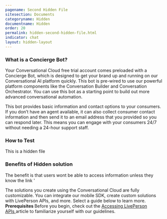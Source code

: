 ```yaml
---
pagename: Second Hidden File
sitesection: Documents
categoryname: Hidden
documentname: Hidden
order: 20
permalink: hidden-second-hidden-file.html
indicator: chat
layout: hidden-layout
---
```

### What is a Concierge Bot?

Your Conversational Cloud free trial account comes preloaded with a Concierge Bot, which is designed to get your brand up and running on our Conversational AI platform quickly. This bot is pre-wired to use our powerful platform components like the Conversation Builder and Conversation Orchestrator. You can use this bot as a starting point to build out more advanced conversational automation.

This bot provides basic information and contact options to your consumers. If you don’t have an agent available, it can also collect consumer contact information and then send it to an email address that you provided so you can respond later. This means you can engage with your consumers 24/7 without needing a 24-hour support staff.
### How to Test 

This is a hidden file



### Benefits of Hidden solution

The benefit is that users wont be able to access information unless they know the link
'
<div class="lp-container">
    <div class="header-paragraph" >
   The solutions you create using the Conversational Cloud are fully customizable. You can integrate our mobile SDK, create custom solutions with LivePerson APIs, and more. Select a guide below to learn more.
            </div>
</div>
<div class="container-note">
    <div class="important" style="width:91%">
        <b> Prerequisites </b>  Before you begin, check out the <a  href="/api-guidelines-accessing-liveperson-apis.html" alt="Start free trial"> Accessing LivePerson APIs </a> article to familiarize yourself with our guidelines.
    </div>
</div>

